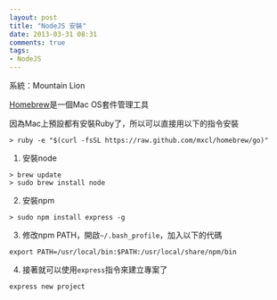 ```yaml
---
layout: post
title: "NodeJS 安裝"
date: 2013-03-31 08:31
comments: true
tags: 
- NodeJS
---
```


系統：Mountain Lion

[Homebrew](http://mxcl.github.com/homebrew/index_zh-tw.html)是一個Mac OS套件管理工具

因為Mac上預設都有安裝Ruby了，所以可以直接用以下的指令安裝

```
> ruby -e "$(curl -fsSL https://raw.github.com/mxcl/homebrew/go)"
```

1. 安裝node
```
> brew update
> sudo brew install node
```

2. 安裝npm
```
> sudo npm install express -g
```

3. 修改npm PATH，開啟`~/.bash_profile`，加入以下的代碼
```
export PATH=/usr/local/bin:$PATH:/usr/local/share/npm/bin
```

4. 接著就可以使用`express`指令來建立專案了
```
express new project
```
